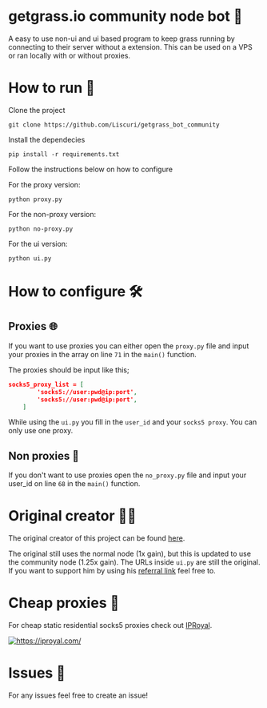 
# getgrass.io community node bot 🚀

A easy to use non-ui and ui based program to keep grass running by connecting to their server without a extension. This can be used on a VPS or ran locally with or without proxies.

# How to run 📝

Clone the project

```
git clone https://github.com/Liscuri/getgrass_bot_community
```

Install the dependecies
```
pip install -r requirements.txt
```

Follow the instructions below on how to configure

For the proxy version:
```
python proxy.py
```
For the non-proxy version:
```
python no-proxy.py
```
For the ui version:
```
python ui.py
```

# How to configure 🛠️

## Proxies 🌐
If you want to use proxies you can either open the `proxy.py` file and input your proxies in the array on line `71` in the `main()` function.

The proxies should be input like this;
```json
socks5_proxy_list = [
        'socks5://user:pwd@ip:port',
        'socks5://user:pwd@ip:port',
    ]
```

While using the `ui.py` you fill in the `user_id` and your `socks5 proxy`. You can only use one proxy.

## Non proxies 🛜
If you don't want to use proxies open the `no_proxy.py` file and input your user_id on line `68` in the `main()` function.
# Original creator  👨‍💻

The original creator of this project can be found [here](https://github.com/ymmmmmmmm/getgrass_bot).

The original still uses the normal node (1x gain), but this is updated to use the community node (1.25x gain). The URLs inside `ui.py` are still the original. If you want to support him by using his [referral link](https://app.getgrass.io/register/?referralCode=0PhrIR8TAQX6IG4) feel free to.

# Cheap proxies 💸

For cheap static residential socks5 proxies check out [IPRoyal](https://iproyal.com/?r=494893).

<a href="https://iproyal.com/?r=494893" target="_blank">
<img src="https://dashboard.iproyal.com/img/b/728_1.jpg" alt="https://iproyal.com/">
</a>

# Issues 🐛

For any issues feel free to create an issue!
